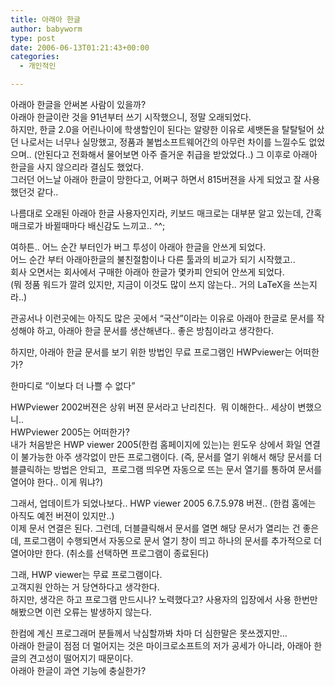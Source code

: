 ```yaml
---
title: 아래아 한글
author: babyworm
type: post
date: 2006-06-13T01:21:43+00:00
categories:
  - 개인적인

---
```

아래아 한글을 안써본 사람이 있을까?  
아래아 한글이란 것을 91년부터 쓰기 시작했으니, 정말 오래되었다.  
하지만, 한글 2.0을 어린나이에 학생할인이 된다는 알량한 이유로 세뱃돈을 탈탈털어 샀던 나로서는 너무나 실망했고, 정품과 불법소프트웨어간의 아무런 차이를 느낄수도 없었으며.. (안된다고 전화해서 물어보면 아주 즐거운 취급을 받았었다..) 그 이후로 아래아 한글을 사지 않으리라 결심도 했었다.  
그러던 어느날 아래아 한글이 망한다고, 어쩌구 하면서 815버젼을 사게 되었고 잘 사용했던것 같다..

나름대로 오래된 아래아 한글 사용자인지라, 키보드 매크로는 대부분 알고 있는데, 간혹 매크로가 바뀔때마다 배신감도 느끼고.. ^^;

여하튼.. 어느 순간 부터인가 버그 투성이 아래아 한글을 안쓰게 되었다.  
어느 순간 부터 아래아한글의 불친절함이나 다른 툴과의 비교가 되기 시작했고..  
회사 오면서는 회사에서 구매한 아래아 한글가 몇카피 안되어 안쓰게 되었다.  
(뭐 정품 워드가 깔려 있지만, 지금이 이것도 많이 쓰지 않는다.. 거의 LaTeX을 쓰는지라..)

관공서나 이런곳에는 아직도 많은 곳에서 &#8220;국산&#8221;이라는 이유로 아래아 한글로 문서를 작성해야 하고, 아래아 한글 문서를 생산해낸다.. 좋은 방침이라고 생각한다. 

하지만, 아래아 한글 문서를 보기 위한 방법인 무료 프로그램인 HWPviewer는 어떠한가?

한마디로 &#8220;이보다 더 나쁠 수 없다&#8221;

HWPviewer 2002버젼은 상위 버젼 문서라고 난리친다.&nbsp; 뭐 이해한다.. 세상이 변했으니..  
HWPviewer 2005는 어떠한가?  
내가 처음받은 HWP viewer 2005(한컴 홈페이지에 있는)는 윈도우 상에서 화일 연결이 불가능한 아주 생각없이 만든 프로그램이다. (즉, 문서를 열기 위해서 해당 문서를 더블클릭하는 방법은 안되고,&nbsp; 프로그램 띄우면 자동으로 뜨는 문서 열기를 통하여 문서를 열어야 한다.. 이게 뭐냐?)

그래서, 업데이트가 되었나보다.. HWP viewer 2005 6.7.5.978 버젼.. (한컴 홈에는 아직도 예전 버젼이 있지만..)  
이제 문서 연결은 된다. 그런데, 더블클릭해서 문서를 열면 해당 문서가 열리는 건 좋은데, 프로그램이 수행되면서 자동으로 문서 열기 창이 띄고 하나의 문서를 추가적으로 더 열어야만 한다. (취소를 선택하면 프로그램이 종료된다)

그래, HWP viewer는 무료 프로그램이다.  
고객지원 안하는 거 당연하다고 생각한다.  
하지만, 생각은 하고 프로그램 만드시나? 노력했다고? 사용자의 입장에서 사용 한번만 해봤으면 이런 오류는 발생하지 않는다. 

한컴에 계신 프로그래머 분들께서 낙심할까봐 차마 더 심한말은 못쓰겠지만&#8230;  
아래아 한글이 점점 더 멀어지는 것은 마이크로소프트의 저가 공세가 아니라, 아래아 한글의 견고성이 떨어지기 때문이다.  
아래아 한글이 과연 기능에 충실한가?